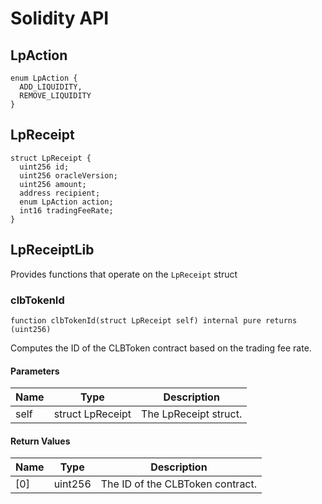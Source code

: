 # Solidity API

## LpAction

```solidity
enum LpAction {
  ADD_LIQUIDITY,
  REMOVE_LIQUIDITY
}
```

## LpReceipt

```solidity
struct LpReceipt {
  uint256 id;
  uint256 oracleVersion;
  uint256 amount;
  address recipient;
  enum LpAction action;
  int16 tradingFeeRate;
}
```

## LpReceiptLib

Provides functions that operate on the `LpReceipt` struct

### clbTokenId

```solidity
function clbTokenId(struct LpReceipt self) internal pure returns (uint256)
```

Computes the ID of the CLBToken contract based on the trading fee rate.

#### Parameters

| Name | Type | Description |
| ---- | ---- | ----------- |
| self | struct LpReceipt | The LpReceipt struct. |

#### Return Values

| Name | Type | Description |
| ---- | ---- | ----------- |
| [0] | uint256 | The ID of the CLBToken contract. |

